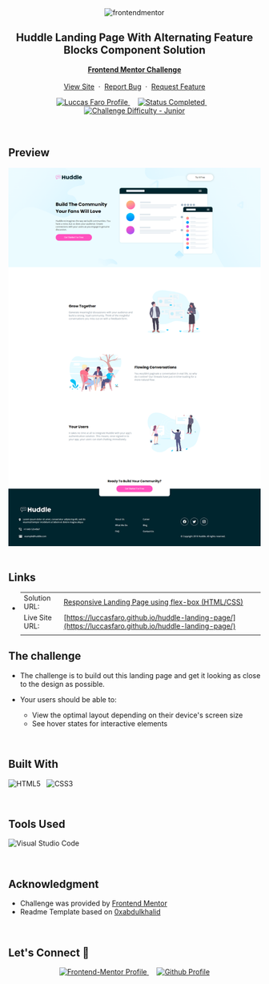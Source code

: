 <div align="center">

  <img src="https://www.frontendmentor.io/static/images/logo-mobile.svg" alt="frontendmentor" width="80">

  <h2 align="center">Huddle Landing Page With Alternating Feature Blocks Component Solution</h2>
  <p align="center">
    <a href="https://www.frontendmentor.io/challenges/huddle-landing-page-with-alternating-feature-blocks-5ca5f5981e82137ec91a5100" target="_blank"><strong>Frontend Mentor Challenge</strong></a>
    <br />
    <br />
    <a href="https://luccasfaro.github.io/huddle-landing-page/" target="_blank">View Site</a>
    &nbsp;·&nbsp;
    <a href="https://github.com/luccasfaro/huddle-landing-page/issues" target="_blank">Report Bug</a>
    &nbsp;·&nbsp;
    <a href="https://github.com/luccasfaro/huddle-landing-page/issues" target="_blank">Request Feature</a>
  </p>
</div>

<!-- Badges -->
<div align="center">
  <!-- Profiles -->
  <a href="https://www.frontendmentor.io/profile/luccasfaro" target="_blank">
    <img src="https://img.shields.io/badge/Profile-luccasfaro-fefefe?style=for-the-badge&logo=frontendmentor" alt="Luccas Faro Profile">
  </a> &nbsp;&nbsp;&nbsp;

  <!-- Status -->
  <a href="#">
    <img src="https://img.shields.io/badge/Status-Completed-00CE80?style=for-the-badge" alt="Status Completed">
  </a> &nbsp;&nbsp;&nbsp;

  <!-- Difficulty -->
  <a href="https://www.frontendmentor.io/challenges?difficulties=1"  target="_blank">
    <img src="https://img.shields.io/badge/Difficulty-Junior-aad742?style=for-the-badge&logo=frontendmentor" alt="Challenge Difficulty - Junior">
  </a>

</div>
<br />
<br />



## **Preview**

<div align='center'>
<img src='./images/previewsite-huddle-landing-page-alterating-feature-blocks.png' alt='Huddle Landing Page With Alternating Feature Blocks Component solution preview image'>
</div>


<br>

## **Links**

- |||
  | :----- | :----- |
  | Solution URL: | [Responsive Landing Page using flex-box (HTML/CSS)](https://www.frontendmentor.io/solutions/responsive-landing-page-using-flexbox-aMQMZyvEbD) |
  | Live Site URL: | [https://luccasfaro.github.io/huddle-landing-page/](https://luccasfaro.github.io/huddle-landing-page/) |
  |||


## The challenge

- The challenge is to build out this landing page and get it looking as close to the design as possible.

- Your users should be able to: 
  - View the optimal layout depending on their device's screen size
  - See hover states for interactive elements

<br>


## **Built With**

 ![HTML5](https://img.shields.io/badge/html5-%23E34F26.svg?style=for-the-badge&logo=html5&logoColor=white) &nbsp; ![CSS3](https://img.shields.io/badge/css3-%231572B6.svg?style=for-the-badge&logo=css3&logoColor=white) 


<br>

## **Tools Used**

![Visual Studio Code](https://img.shields.io/badge/VS%20Code-0078d7.svg?style=for-the-badge&logo=visual-studio-code&logoColor=white) &nbsp;


<br>

## **Acknowledgment**

* Challenge was provided by [Frontend Mentor](https://www.frontendmentor.io)
* Readme Template based on [0xabdulkhalid](https://github.com/0xabdulkhalid/3-column-preview-card-component/blob/main/README.md)

<br>

## **Let's Connect 👋**

<div align=center>

<!--   <a href="https://linkedin.com/in/0xabdulkhalid" target="_blank">
    <img src="https://img.shields.io/badge/linkedin%20Profile-%2300acee.svg?color=405DE6&style=for-the-badge&logo=linkedin&logoColor=white" alt="Linkedin Profile">
  </a>&nbsp;&nbsp;&nbsp; -->

  <a href="https://www.frontendmentor.io/profile/luccasfaro" target="_blank">
    <img src="https://img.shields.io/badge/FEM%20Profile-f8f9f8?style=for-the-badge&logo=Frontend-Mentor&logoColor=black" alt="Frontend-Mentor Profile">
  </a> &nbsp;&nbsp;&nbsp;

  <a href="https://www.github.com/luccasfaro/" target="_blank">
    <img src="https://img.shields.io/badge/Github%20Profile-131313?style=for-the-badge&logo=github&logoColor=white" alt="Github Profile">
  </a>

</div>

<br>


<!--  Readme Template: https://github.com/0xabdulkhalid/3-column-preview-card-component/blob/main/README.md -->

